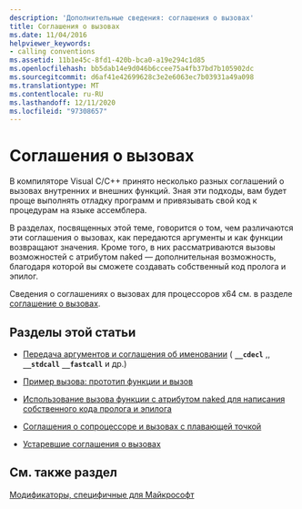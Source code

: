 ```yaml
---
description: 'Дополнительные сведения: соглашения о вызовах'
title: Соглашения о вызовах
ms.date: 11/04/2016
helpviewer_keywords:
- calling conventions
ms.assetid: 11b1e45c-8fd1-420b-bca0-a19e294c1d85
ms.openlocfilehash: bb5dab14e9d046b6ccee75a4fb37bd7b105902dc
ms.sourcegitcommit: d6af41e42699628c3e2e6063ec7b03931a49a098
ms.translationtype: MT
ms.contentlocale: ru-RU
ms.lasthandoff: 12/11/2020
ms.locfileid: "97308657"
---
```

# <a name="calling-conventions"></a>Соглашения о вызовах

В компиляторе Visual C/C++ принято несколько разных соглашений о вызовах внутренних и внешних функций. Зная эти подходы, вам будет проще выполнять отладку программ и привязывать свой код к процедурам на языке ассемблера.

В разделах, посвященных этой теме, говорится о том, чем различаются эти соглашения о вызовах, как передаются аргументы и как функции возвращают значения. Кроме того, в них рассматриваются вызовы возможностей с атрибутом naked — дополнительная возможность, благодаря которой вы сможете создавать собственный код пролога и эпилог.

Сведения о соглашениях о вызовах для процессоров x64 см. в разделе [соглашение о вызовах](../build/x64-calling-convention.md).

## <a name="topics-in-this-section"></a>Разделы этой статьи

- [Передача аргументов и соглашения об именовании](../cpp/argument-passing-and-naming-conventions.md) ( **`__cdecl`** ,, **`__stdcall`** **`__fastcall`** и др.)

- [Пример вызова: прототип функции и вызов](../cpp/calling-example-function-prototype-and-call.md)

- [Использование вызова функции с атрибутом naked для написания собственного кода пролога и эпилога](../cpp/naked-function-calls.md)

- [Соглашения о сопроцессоре и вызовах с плавающей точкой](../cpp/floating-point-coprocessor-and-calling-conventions.md)

- [Устаревшие соглашения о вызовах](../cpp/obsolete-calling-conventions.md)

## <a name="see-also"></a>См. также раздел

[Модификаторы, специфичные для Майкрософт](../cpp/microsoft-specific-modifiers.md)
